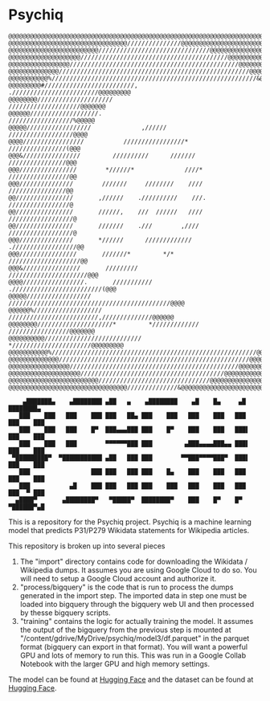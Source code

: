 Psychiq
=======

	@@@@@@@@@@@@@@@@@@@@@@@@@@@@@@@@@@@@@@@@@@@@@@@@@@@@@@@@@@@@@@@@@@@@@@@@@@@@@@@@
	@@@@@@@@@@@@@@@@@@@@@@@@@@@@@@@@@///////////////@@@@@@@@@@@@@@@@@@@@@@@@@@@@@@@@
	@@@@@@@@@@@@@@@@@@@@@@@@@///////////////////////////////@@@@@@@@@@@@@@@@@@@@@@@@
	@@@@@@@@@@@@@@@@@@@@/////////////////////////////////////////@@@@@@@@@@@@@@@@@@@
	@@@@@@@@@@@@@@@@@///////////////////////////////////////////////@@@@@@@@@@@@@@@@
	@@@@@@@@@@@@@@/////////////////////////////////////////////////////@@@@@@@@@@@@@
	@@@@@@@@@@@%/////////////////////////////////////////////////////////&@@@@@@@@@@
	@@@@@@@@@#/////////////////////////,          .////////////////////////@@@@@@@@@
	@@@@@@@@/////////////////////                        ////////////////////@@@@@@@
	@@@@@@///////////////////.                              //////////////////%@@@@@
	@@@@@//////////////////              ,//////              //////////////////@@@@
	@@@@/////////////////           /////////////////*          ////////////////(@@@
	@@@&////////////////         //////////      ///////         ////////////////@@@
	@@@////////////////        *//////*              ////*       /////////////////@@
	@@@///////////////        ///////     ////////    ////        ////////////////@@
	@@////////////////       ,//////    .//////////    ///.       /////////////////@
	@@////////////////       //////,    ///  //////   ////       //////////////////@
	@@////////////////       ///////    .///        ,////        //////////////////@
	@@@///////////////       *//////      /////////////        .//////////////////@@
	@@@////////////////       ///////*         */*            ////////////////////@@
	@@@&////////////////       /////////                   //////////////////////@@@
	@@@@/////////////////.       ///////////          ./////////////////////////(@@@
	@@@@@//////////////////        /////////////////////////////////////////////@@@@
	@@@@@@%///////////////////        /////////////////////////,//////////////@@@@@@
	@@@@@@@@/////////////////////*         */////////////   /////////////////@@@@@@@
	@@@@@@@@@@///////////////////////////           *//////////////////////@@@@@@@@@
	@@@@@@@@@@@%/////////////////////////////////////////////////////////@@@@@@@@@@@
	@@@@@@@@@@@@@@/////////////////////////////////////////////////////@@@@@@@@@@@@@
	@@@@@@@@@@@@@@@@@///////////////////////////////////////////////@@@@@@@@@@@@@@@@
	@@@@@@@@@@@@@@@@@@@@////////////////////////////////////////@@@@@@@@@@@@@@@@@@@@
	@@@@@@@@@@@@@@@@@@@@@@@@@///////////////////////////////@@@@@@@@@@@@@@@@@@@@@@@@
	@@@@@@@@@@@@@@@@@@@@@@@@@@@@@@@@@//////////////&@@@@@@@@@@@@@@@@@@@@@@@@@@@@@@@@

		▄███████▄    ▄████████ ▄██   ▄    ▄████████    ▄█    █▄     ▄█  ████████▄   
	   ███    ███   ███    ███ ███   ██▄ ███    ███   ███    ███   ███  ███    ███  
	   ███    ███   ███    █▀  ███▄▄▄███ ███    █▀    ███    ███   ███▌ ███    ███  
	   ███    ███   ███        ▀▀▀▀▀▀███ ███         ▄███▄▄▄▄███▄▄ ███▌ ███    ███  
	 ▀█████████▀  ▀███████████ ▄██   ███ ███        ▀▀███▀▀▀▀███▀  ███▌ ███    ███  
	   ███                 ███ ███   ███ ███    █▄    ███    ███   ███  ███    ███  
	   ███           ▄█    ███ ███   ███ ███    ███   ███    ███   ███  ███  ▀ ███  
	  ▄████▀       ▄████████▀   ▀█████▀  ████████▀    ███    █▀    █▀    ▀██████▀▄█


This is a repository for the Psychiq project. Psychiq is a machine learning model that predicts P31/P279 Wikidata statements for Wikipedia articles.

This repository is broken up into several pieces

1. The "import" directory contains code for downloading the Wikidata / Wikipedia dumps. It assumes you are using Google Cloud to do so. You will need to setup a Google Cloud account and authorize it.
2. "process/bigquery" is the code that is run to process the dumps generated in the import step. The imported data in step one must be loaded into bigquery through the bigquery web UI and then processed by thesse bigquery scripts.
3. "training" contains the logic for actually training the model. It assumes the output of the bigquery from the previous step is mounted at "/content/gdrive/MyDrive/psychiq/model3/df.parquet" in the parquet format (bigquery can export in that format). You will want a powerful GPU and lots of memory to run this. This was run in a Google Collab Notebook with the larger GPU and high memory settings.


The model can be found at [Hugging Face](https://huggingface.co/derenrich/psychiq2) and the dataset can be found at [Hugging Face](https://huggingface.co/datasets/derenrich/psychiq2-dataset).

